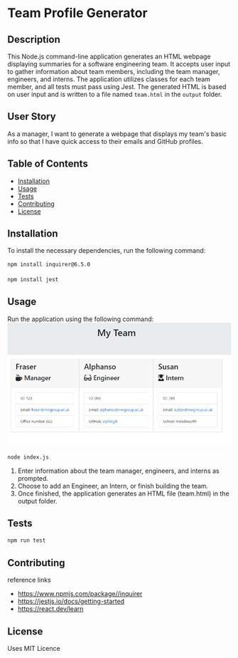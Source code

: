 # Team Profile Generator

## Description
This Node.js command-line application generates an HTML webpage displaying summaries for a software engineering team. It accepts user input to gather information about team members, including the team manager, engineers, and interns. The application utilizes classes for each team member, and all tests must pass using Jest. The generated HTML is based on user input and is written to a file named `team.html` in the `output` folder.

## User Story
As a manager, I want to generate a webpage that displays my team's basic info so that I have quick access to their emails and GitHub profiles.

## Table of Contents
- [Installation](#installation)
- [Usage](#usage)
- [Tests](#tests)
- [Contributing](#contributing)
- [License](#license)

## Installation
To install the necessary dependencies, run the following command:

```bash
npm install inquirer@6.5.0

npm install jest

```
## Usage
Run the application using the following command:
![Local Image](src/team.jpg)

```bash
node index.js
```
1. Enter information about the team manager, engineers, and interns as prompted.
2. Choose to add an Engineer, an Intern, or finish building the team.
3. Once finished, the application generates an HTML file (team.html) in the output folder.

## Tests
```bash
npm run test
```

## Contributing
reference links
- https://www.npmjs.com/package//inquirer
- https://jestjs.io/docs/getting-started
- https://react.dev/learn


## License 
Uses MIT Licence 


